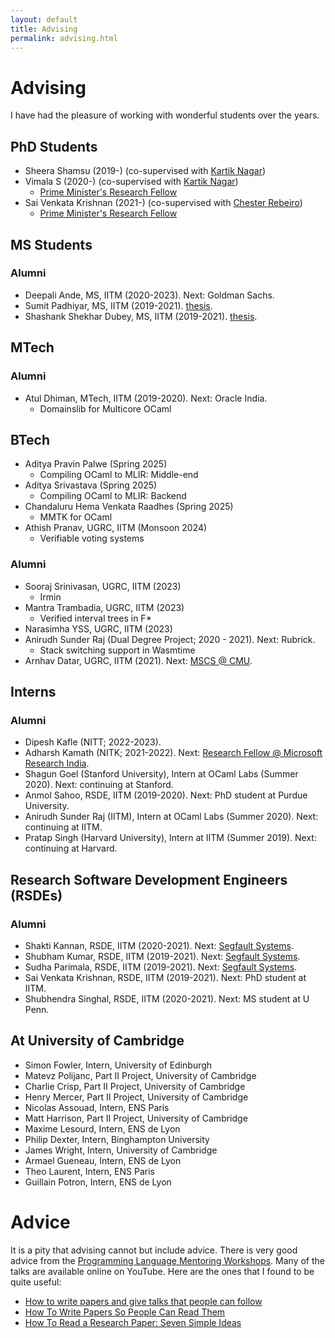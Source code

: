```yaml
---
layout: default
title: Advising
permalink: advising.html
---
```


# Advising

I have had the pleasure of working with wonderful students over the years.

## PhD Students

* Sheera Shamsu (2019-) (co-supervised with [Kartik Nagar](https://kartiknagar.github.io/))
* Vimala S (2020-) (co-supervised with [Kartik Nagar](https://kartiknagar.github.io/))
  + [Prime Minister's Research Fellow](https://pmrf.in/)
* Sai Venkata Krishnan (2021-) (co-supervised with [Chester Rebeiro](https://www.cse.iitm.ac.in/~chester/))
  + [Prime Minister's Research Fellow](https://pmrf.in/)

## MS Students

### Alumni

* Deepali Ande, MS, IITM (2020-2023). Next: Goldman Sachs.
* Sumit Padhiyar, MS, IITM (2019-2021). [thesis](papers/sumit_ms_thesis.pdf).
* Shashank Shekhar Dubey, MS, IITM (2019-2021). [thesis](papers/shashank_ms_thesis.pdf).

## MTech

### Alumni

* Atul Dhiman, MTech, IITM (2019-2020). Next: Oracle India.
  + Domainslib for Multicore OCaml

## BTech

* Aditya Pravin Palwe (Spring 2025)
  + Compiling OCaml to MLIR: Middle-end
* Aditya Srivastava (Spring 2025)
  + Compiling OCaml to MLIR: Backend
* Chandaluru Hema Venkata Raadhes (Spring 2025)
  + MMTK for OCaml
* Athish Pranav, UGRC, IITM (Monsoon 2024)
  + Verifiable voting systems

### Alumni

* Sooraj Srinivasan, UGRC, IITM (2023)
  + Irmin
* Mantra Trambadia, UGRC, IITM (2023)
  + Verified interval trees in F*
* Narasimha YSS, UGRC, IITM (2023)
* Anirudh Sunder Raj (Dual Degree Project; 2020 - 2021). Next: Rubrick.
  + Stack switching support in Wasmtime
* Arnhav Datar, UGRC, IITM (2021). Next: [MSCS @ CMU](https://www.cs.cmu.edu/).

## Interns
 
### Alumni

* Dipesh Kafle (NITT; 2022-2023). 
* Adharsh Kamath (NITK; 2021-2022). Next: [Research Fellow @ Microsoft Research India](https://www.microsoft.com/en-us/research/lab/microsoft-research-india/).
* Shagun Goel (Stanford University), Intern at OCaml Labs (Summer 2020). Next: continuing at Stanford.
* Anmol Sahoo, RSDE, IITM (2019-2020). Next: PhD student at Purdue University.
* Anirudh Sunder Raj (IITM), Intern at OCaml Labs (Summer 2020). Next: continuing at IITM.
* Pratap Singh (Harvard University), Intern at IITM (Summer 2019). Next: continuing at Harvard.

## Research Software Development Engineers (RSDEs)

### Alumni

* Shakti Kannan, RSDE, IITM (2020-2021). Next: [Segfault Systems](https://segfault.systems).
* Shubham Kumar, RSDE, IITM (2019-2021). Next: [Segfault Systems](https://segfault.systems).
* Sudha Parimala, RSDE, IITM (2019-2021). Next: [Segfault Systems](https://segfault.systems).
* Sai Venkata Krishnan, RSDE, IITM (2019-2021). Next: PhD student at IITM.
* Shubhendra Singhal, RSDE, IITM (2020-2021). Next: MS student at U Penn. 

## At University of Cambridge

* Simon Fowler, Intern, University of Edinburgh
* Matevz Polijanc, Part II Project, University of Cambridge
* Charlie Crisp, Part II Project, University of Cambridge
* Henry Mercer, Part II Project, University of Cambridge
* Nicolas Assouad, Intern, ENS Paris
* Matt Harrison, Part II Project, University of Cambridge
* Maxime Lesourd, Intern, ENS de Lyon
* Philip Dexter, Intern, Binghampton University
* James Wright, Intern, University of Cambridge
* Armael Gueneau, Intern, ENS de Lyon
* Theo Laurent, Intern, ENS Paris
* Guillain Potron, Intern, ENS de Lyon

# Advice

It is a pity that advising cannot but include advice. There is very good advice
from the [Programming Language Mentoring
Workshops](https://www.sigplan.org/Conferences/PLMW/). Many of the talks are
available online on YouTube. Here are the ones that I found to be quite useful:

+ [How to write papers and give talks that people can follow](https://people.mpi-sws.org/~dreyer/talks/talk-plmw22icfp.pdf)
+ [How To Write Papers So People Can Read Them](https://www.youtube.com/watch?v=XpgJ31GKPWI)
+ [How To Read a Research Paper: Seven Simple Ideas](https://youtu.be/e1vmUI59yHY?si=yBX9WdFMOFejU8sN)

<br/>
